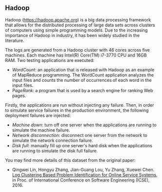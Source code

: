 ## Hadoop
Hadoop (https://hadoop.apache.org) is a big data processing framework that allows for the distributed processing of large data sets across clusters of computers using simple programming models. Due to the increasing importance of Hadoop in industry, it has been widely studied in the literature. 

The logs are generated from a Hadoop cluster with 46 cores across five machines. Each machine has Intel(R) Core(TM) i7-3770 CPU and 16GB RAM. Two testing applications are executed:
+ *WordCount*: an application that is released with Hadoop as an example of MapReduce programming. The WordCount application analyzes the input files and counts the number of
occurrences of each word in the input files.
+ *PageRank*: a program that is used by a search engine for ranking Web pages. 

Firstly, the applications are run without injecting any failure. Then, in order to simulate service failures in the production environment, the following deployment failures are injected:
+ *Machine down*: turn off one server when the applications are running to simulate the machine failure.
+ *Network disconnection*: disconnect one server from the network to simulate the network connection failure.
+ *Disk full*: manually fill up one server's hard disk when the applications are running to simulate the disk full failure.

You may find more details of this dataset from the original paper:
+ Qingwei Lin, Hongyu Zhang, Jian-Guang Lou, Yu Zhang, Xuewei Chen. [Log Clustering Based Problem Identification for Online Service Systems](http://ieeexplore.ieee.org/document/7883294/), in Proc. of International Conference on Software Engineering (ICSE), 2016. 

